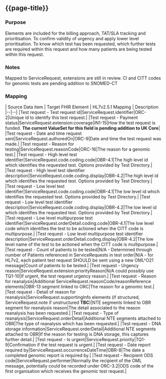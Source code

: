 ## {{page-title}}

### Purpose
Elements are included for the billing approach, TAT/SLA tracking and prioritisation.
To confirm validity of urgency and apply lower level prioritisation. To know which test has been requested, which further tests are required within this request and how many patients are being tested within this request.

### Notes
Mapped to ServiceRequest, extensions are still in review. CI and CITT codes for genomic tests are pending addition to SNOMED-CT

### Mapping
| Source Data item | Target FHIR Element | HL7v2.5.1 Mapping | Description 
|--|--|
|Test request - Test request id|ServiceRequest.identifier|ORC-2|Unique id to identify this test request.|
|Test request - Payment status|ServiceRequest.extension:coverage|IN1-15|How the test request is funded. **The current ValueSet for this field is pending addition to UK Core**|
|Test request - Date and time request sent|ServiceRequest.authoredOn|ORC-9|Date and time the test request was made.|
|Test request - Reason for testing|ServiceRequest.reasonCode|ORC-16|The reason for a genomic test.|
|Test request - High level test identifier|ServiceRequest.code.coding.code|OBR-4.1|The high level id which identifies the requested test. Options provided by Test Directory.|
|Test request - High level test identifier description|ServiceRequest.code.coding.display|OBR-4.2|The high level id which identifies the requested test. Options provided by Test Directory.|
|Test request - Low level test identifier|ServiceRequest.code.coding.code|OBR-4.1|The low level id which identifies the requested test. Options provided by Test Directory.|
|Test request - Low level test identifier description|ServiceRequest.code.coding.display|OBR-4.2|The low level id which identifies the requested test. Options provided by Test Directory.|
|Test request - Low level multipurpose test identifier|ServiceRequest.orderDetail.coding.code|OBR-4.1|The low level code which identifies the test to be actioned when the CITT code is multipurpose.|
|Test request - Low level multipurpose test identifier description|ServiceRequest.orderDetail.coding.display|OBR-4.2|The low level name of the test to be actioned when the CITT code is multipurpose.|
|Test request - Count of patients to be tested|N/A - Determined through number of Patients referenced in ServiceRequests in test order|N/A - for HL7v2, each patient test request SHOULD be sent using a new OML^O21 message|Count of patients to be tested.|
|Test request - Urgency reason|ServiceRequest.extension:priorityReason|N/A could possibly use TQ1-10|If urgent, the test request urgency reason.|
|Test request - Reason for reanalysis|Additional ServiceRequest.reasonCode/reasonReference elements|OBR-13 segment linked to ORC|The reason for a genomic test.|
|Test request - Detail of reason for reanalysis|ServiceRequest.supportingInfo elements (if structured, ServiceRequest.note if unstructured **TBC**)|NTE segments linked to OBR segment for reanalysis reason|The detail associated to the reason reanalysis has been requested.|
|Test request - Type of reanalysis|ServiceRequest.orderDetail|Additional NTE segments attached to OBR|The type of reanalysis which has been requested.|
|Test request - DNA storage information|ServiceRequest.orderDetail|Additional NTE segments attached to OBR|If the reason for testing is DNA storage, this captures further detail.|
|Test request - Is urgent|ServiceRequest.priority|TQ1-9|Confirmation if the test request is urgent.|
|Test request - Date report required by|ServiceRequest.occurrenceDateTime|OBR-8|The date a completed genomic report is required by.|
|Test request - Recipient ODS code|ServiceRequest.performer|Normally the recipient of the OML message, potentially could be recorded under ORC-3.2|ODS code of the first organisation which receives the genomic test request.|

<!--
|Test request - Is test identifier multipurpose|N/A inferred through ServiceRequest.code (as this is defined within the Test Directory)|OBR-4|Confirmation if the test identifier (TD code) is multipurpose and therefore also requires additional test identifiers.|
|Test request - Is test identifier for requested, attempted or delivered|N/A inferred through ServiceRequest.code (changes to ServiceRequest are expected as part of order fulfillment. History of changes, capturing requested code vs. attempted and delivered, are expected to be recorded within ServiceRequest resource history, reasons for changes SHOULD be captured witihn associated Provenance resources)|OBR-4|Confirmation if a provided test identifier was requested, attempted or delivered.|
|Test request - High level test identifier version|ServiceRequest.code.coding.version|OBR-4.3|The version of the high level CI referred to.|
|Test request - High level test identifier system ref|ServiceRequest.code.coding.system|OBR-4.4|The high level system reference for the considered test.|
|Test request - Low level test identifier version|ServiceRequest.code.coding.version|OBR-4.3|The version of the low level CITT referred to.|
|Test request - Low level test identifier system ref|ServiceRequest.code.coding.system|OBR-4.4|The low level system reference for the considered test.|
|Test request - Patient set to be tested (**pending review**)|N/A - Determined through number of ServiceRequests in the test order|N/A - determined through number of ORC segments within OML^O21 message|Confirmation if the test is a singleton, duo or trio.|
|Test request - Further information|ServiceRequest.supportingInfo (if structured, ServiceRequest.note if unstructured **TBC**)|Additional segments attached to ORC/OBR|Further information regarding the test request.|
|Test request - Item sent|N/A indicated through Tasks related to ServiceRequest changing owner, Tasks may reference Specimen resources through Task.input if they relate to samples being sent|**TBC** Status updates as part of test order fulfillment are not expected to represented within HL7v2 messages|Item being sent to another location.|

|Test request - CI code|ServiceRequest.code|OBR-4|The code which identifies the requested test. Provided by Test Directory.|
|Test request - CITT code|ServiceRequest.code|OBR-4|The code (including decimal) which identifies the requested test. Provided by Test Directory.|
|Test request - CI code for multipurpose CITT|ServiceRequest.orderDetail|NTE segment attached to OBR|The code which identifies the test to be actioned when the CITT code is multipurpose.|
-->
<!--
| Source Data item | Non WGS Rare Disease | Non WGS Cancer | WGS Rare Disease | WGS Cancer | Target FHIR Element | HL7v2.5.1 Mapping | Description 
|--|--|
|Test request - Funding|Mandatory|Mandatory|Mandatory|Mandatory|ServiceRequest.extension:coverage|IN1-15|How the test request is funded, NHS or privately.|
|Test request - Date and time|Mandatory|Mandatory|Mandatory|Mandatory|ServiceRequest.authoredOn|ORC-9|Date and time the test request was made.|
|Test request - Is urgent|Mandatory IF|Mandatory IF|Mandatory IF|Mandatory IF|ServiceRequest.priority|TQ1-9|Confirmation if the test request is urgent.|
|Test request - Urgency reason|Mandatory IF|Mandatory IF|Mandatory IF|Mandatory IF|ServiceRequest.extension:priorityReason|N/A could possibly use TQ1-10|If urgent, the test request urgency reason.|
|Test request - CI code|Mandatory|Mandatory|Mandatory|Mandatory|ServiceRequest.code|OBR-4|The code which identifies the requested test. Provided by Test Directory.|
|Test request - CITT code|Optional|Optional|Optional|Optional|ServiceRequest.code|OBR-4|The code (including decimal) which identifies the requested test. Provided by Test Directory.|
|Test request - Additional CITT codes to be tested|Optional|Optional|Mandatory IF|N/A|ServiceRequest.orderDetail|Additional OBR segments (OBR-4)|Further test codes applied to this request.|
|Test request - Singleton/Duo/Trio|Mandatory|N/A|Mandatory|N/A|N/A - Determined through number of ServiceRequests in the test order|N/A - determined through number of ORC segments within OML^O21 message|Confirmation if the test is a singleton, duo or trio.|
-->